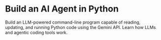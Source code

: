 # Build an AI Agent in Python

Build an LLM-powered command-line program capable of reading, updating, and running Python code using the Gemini API. Learn how LLMs and agentic coding tools work.
